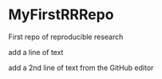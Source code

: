 # MyFirstRRRepo
First repo of reproducible research

add a line of text

add a 2nd line of text from the GitHub editor
